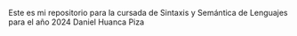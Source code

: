 Este es mi repositorio para la cursada de Sintaxis y Semántica de Lenguajes para el año 2024 
Daniel Huanca Piza
